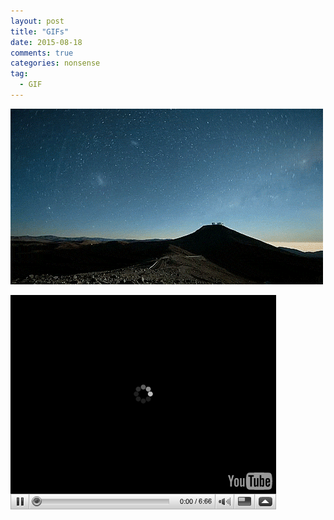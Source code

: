 ```yaml
---
layout: post
title: "GIFs"
date: 2015-08-18 
comments: true
categories: nonsense
tag: 
  - GIF
---
```

![GIF_1](/assets/images/2015-08-18/nightsky.gif)

![GIF_2](/assets/images/2015-08-18/youtubeload.gif)